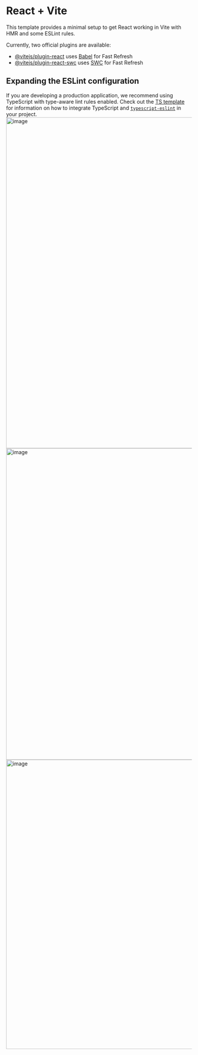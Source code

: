 # React + Vite

This template provides a minimal setup to get React working in Vite with HMR and some ESLint rules.

Currently, two official plugins are available:

- [@vitejs/plugin-react](https://github.com/vitejs/vite-plugin-react/blob/main/packages/plugin-react) uses [Babel](https://babeljs.io/) for Fast Refresh
- [@vitejs/plugin-react-swc](https://github.com/vitejs/vite-plugin-react/blob/main/packages/plugin-react-swc) uses [SWC](https://swc.rs/) for Fast Refresh

## Expanding the ESLint configuration

If you are developing a production application, we recommend using TypeScript with type-aware lint rules enabled. Check out the [TS template](https://github.com/vitejs/vite/tree/main/packages/create-vite/template-react-ts) for information on how to integrate TypeScript and [`typescript-eslint`](https://typescript-eslint.io) in your project.
<img width="1760" height="898" alt="image" src="https://github.com/user-attachments/assets/6788bf73-2e47-4eab-8bc8-b3ae276833b5" />
<img width="1659" height="845" alt="image" src="https://github.com/user-attachments/assets/5ce3fa0e-604d-4733-9464-7c85e21f31ce" />
<img width="1747" height="785" alt="image" src="https://github.com/user-attachments/assets/718fbd3a-ac35-42ab-9fa9-dbbc2c2b019f" />
